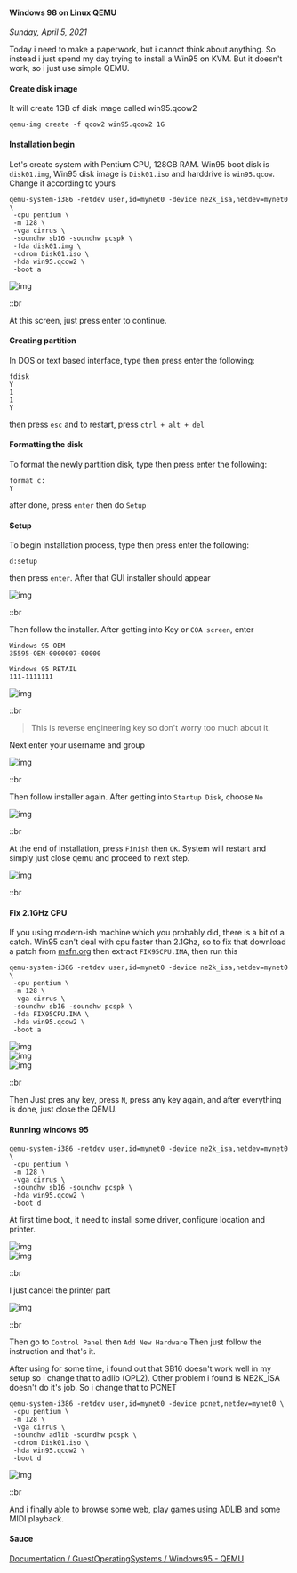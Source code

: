 #### Windows 98 on Linux QEMU
_Sunday, April 5, 2021_

Today i need to make a paperwork, but i cannot think about anything. So instead i just 
spend my day trying to install a Win95 on KVM. But it doesn't work, so i just use simple 
QEMU.

#### Create disk image
It will create 1GB of disk image called win95.qcow2
```
qemu-img create -f qcow2 win95.qcow2 1G
```

#### Installation begin
Let's create system with Pentium CPU, 128GB RAM. Win95 boot disk is `disk01.img`, 
Win95 disk image is `Disk01.iso` and harddrive is `win95.qcow`. Change it according to yours
```
qemu-system-i386 -netdev user,id=mynet0 -device ne2k_isa,netdev=mynet0 \
 -cpu pentium \
 -m 128 \
 -vga cirrus \
 -soundhw sb16 -soundhw pcspk \
 -fda disk01.img \
 -cdrom Disk01.iso \
 -hda win95.qcow2 \
 -boot a 
```

<div class="row">
	<div class="col-sm-3"></div>
	<div class="col-sm-6">
		<div class="img-thumbnail">
			<img class="img-fluid" loading="lazy" src="./posts/2021-04-05-windows-95-on-linux-qemu/1.png" alt="img">
		</div>
	</div>
	<div class="col-sm-3"></div>
</div>

::br

At this screen, just press enter to continue.

#### Creating partition
In DOS or text based interface, type then press enter the following:
```
fdisk
Y
1
1
Y
```
then press `esc` and to restart, press `ctrl + alt + del` 

#### Formatting the disk
To format the newly partition disk, type then press enter the following:
```
format c:
Y
```
after done, press `enter` then do `Setup`

#### Setup
To begin installation process, type then press enter the following:
```
d:setup
```
then press `enter`. After that GUI installer should appear

<div class="row">
	<div class="col-sm-3"></div>
	<div class="col-sm-6">
		<div class="img-thumbnail">
			<img class="img-fluid" loading="lazy" src="./posts/2021-04-05-windows-95-on-linux-qemu/2.png" alt="img">
		</div>
	</div>
	<div class="col-sm-3"></div>
</div>

::br

Then follow the installer. After getting into Key or `COA screen`, enter
```
Windows 95 OEM
35595-OEM-0000007-00000

Windows 95 RETAIL
111-1111111
```

<div class="row">
	<div class="col-sm-3"></div>
	<div class="col-sm-6">
		<div class="img-thumbnail">
			<img class="img-fluid" loading="lazy" src="./posts/2021-04-05-windows-95-on-linux-qemu/3.png" alt="img">
		</div>
	</div>
	<div class="col-sm-3"></div>
</div>

::br

> This is reverse engineering key so don't worry too much about it. 

Next enter your username and group

<div class="row">
	<div class="col-sm-3"></div>
	<div class="col-sm-6">
		<div class="img-thumbnail">
			<img class="img-fluid" loading="lazy" src="./posts/2021-04-05-windows-95-on-linux-qemu/4.png" alt="img">
		</div>
	</div>
	<div class="col-sm-3"></div>
</div>

::br

Then follow installer again. After getting into `Startup Disk`, choose `No`

<div class="row">
	<div class="col-sm-3"></div>
	<div class="col-sm-6">
		<div class="img-thumbnail">
			<img class="img-fluid" loading="lazy" src="./posts/2021-04-05-windows-95-on-linux-qemu/5.png" alt="img">
		</div>
	</div>
	<div class="col-sm-3"></div>
</div>

::br

At the end of installation, press `Finish` then `OK`. System will restart 
and simply just close qemu and proceed to next step.

<div class="row">
	<div class="col-sm-3"></div>
	<div class="col-sm-6">
		<div class="img-thumbnail">
			<img class="img-fluid" loading="lazy" src="./posts/2021-04-05-windows-95-on-linux-qemu/6.png" alt="img">
		</div>
	</div>
	<div class="col-sm-3"></div>
</div>

::br

#### Fix 2.1GHz CPU
If you using modern-ish machine which you probably did, there is a bit of a catch. Win95 can't 
deal with cpu faster than 2.1Ghz, so to fix that download a patch from
[msfn.org](https://msfn.org/board/topic/141402-windows-95-21ghz-cpu-limit-broken/)
then extract `FIX95CPU.IMA`, then run this
```
qemu-system-i386 -netdev user,id=mynet0 -device ne2k_isa,netdev=mynet0 \
 -cpu pentium \
 -m 128 \
 -vga cirrus \
 -soundhw sb16 -soundhw pcspk \
 -fda FIX95CPU.IMA \
 -hda win95.qcow2 \
 -boot a 
```

<div class="row">
	<div class="col-sm-3"></div>
	<div class="col-sm-6">
		<div class="img-thumbnail">
			<img class="img-fluid" loading="lazy" src="./posts/2021-04-05-windows-95-on-linux-qemu/7.png" alt="img">
		</div>
	</div>
	<div class="col-sm-3"></div>
</div>
<div class="row">
	<div class="col-sm-3"></div>
	<div class="col-sm-6">
		<div class="img-thumbnail">
			<img class="img-fluid" loading="lazy" src="./posts/2021-04-05-windows-95-on-linux-qemu/8.png" alt="img">
		</div>
	</div>
	<div class="col-sm-3"></div>
</div>
<div class="row">
	<div class="col-sm-3"></div>
	<div class="col-sm-6">
		<div class="img-thumbnail">
			<img class="img-fluid" loading="lazy" src="./posts/2021-04-05-windows-95-on-linux-qemu/9.png" alt="img">
		</div>
	</div>
	<div class="col-sm-3"></div>
</div>

::br

Then Just pres any key, press `N`, press any key again, and after everything is done, 
just close the QEMU.

#### Running windows 95
```
qemu-system-i386 -netdev user,id=mynet0 -device ne2k_isa,netdev=mynet0 \
 -cpu pentium \
 -m 128 \
 -vga cirrus \
 -soundhw sb16 -soundhw pcspk \
 -hda win95.qcow2 \
 -boot d
```
At first time boot, it need to install some driver, configure location and printer.

<div class="row">
	<div class="col-sm-3"></div>
	<div class="col-sm-6">
		<div class="img-thumbnail">
			<img class="img-fluid" loading="lazy" src="./posts/2021-04-05-windows-95-on-linux-qemu/10.png" alt="img">
		</div>
	</div>
	<div class="col-sm-3"></div>
</div>
<div class="row">
	<div class="col-sm-3"></div>
	<div class="col-sm-6">
		<div class="img-thumbnail">
			<img class="img-fluid" loading="lazy" src="./posts/2021-04-05-windows-95-on-linux-qemu/11.png" alt="img">
		</div>
	</div>
	<div class="col-sm-3"></div>
</div>

::br

I just cancel the printer part

<div class="row">
	<div class="col-sm-3"></div>
	<div class="col-sm-6">
		<div class="img-thumbnail">
			<img class="img-fluid" loading="lazy" src="./posts/2021-04-05-windows-95-on-linux-qemu/12.png" alt="img">
		</div>
	</div>
	<div class="col-sm-3"></div>
</div>

::br

Then go to `Control Panel` then `Add New Hardware` Then just follow the instruction and that's it.

After using for some time, i found out that SB16 doesn't work well in my setup so i change that 
to adlib (OPL2). Other problem i found is NE2K_ISA doesn't do it's job. So i change that to PCNET
```
qemu-system-i386 -netdev user,id=mynet0 -device pcnet,netdev=mynet0 \
 -cpu pentium \
 -m 128 \
 -vga cirrus \
 -soundhw adlib -soundhw pcspk \
 -cdrom Disk01.iso \
 -hda win95.qcow2 \
 -boot d
```

<div class="row">
	<div class="col-sm-3"></div>
	<div class="col-sm-6">
		<div class="img-thumbnail">
			<img class="img-fluid" loading="lazy" src="./posts/2021-04-05-windows-95-on-linux-qemu/13.png" alt="img">
		</div>
	</div>
	<div class="col-sm-3"></div>
</div>

::br

And i finally able to browse some web, play games using ADLIB and some MIDI playback.

#### Sauce
[Documentation / GuestOperatingSystems / Windows95 - QEMU](https://wiki.qemu.org/Documentation/GuestOperatingSystems/Windows95)
